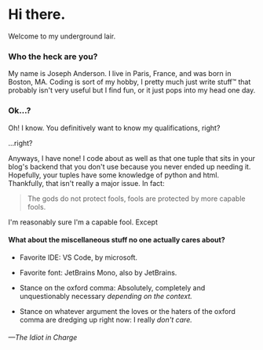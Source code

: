 # Hi there.
Welcome to my underground lair.

### Who the heck are you?
My name is Joseph Anderson.
I live in Paris, France, and was born in Boston, MA.
Coding is sort of my hobby, I pretty much just write stuff™ that probably isn't very useful but I find fun, or it just pops into my head one day.

### Ok...?
Oh! I know. You definitively want to know my qualifications, right?

...right?

Anyways, I have none!
I code about as well as that one tuple that sits in your blog's backend that you don't use because you never ended up needing it.
Hopefully, your tuples have some knowledge of python and html.
Thankfully, that isn't really a major issue. In fact:

> The gods do not protect fools,
> fools are protected by more capable fools.

I'm reasonably sure I'm a capable fool. Except 

#### What about the miscellaneous stuff no one actually cares about?

- Favorite IDE: VS Code, by microsoft.
- Favorite font: JetBrains Mono, also by JetBrains.

- Stance on the oxford comma: Absolutely, completely and unquestionably necessary *depending on the context.*
- Stance on whatever argument the loves or the haters of the oxford comma are dredging up right now: I really *don't care.*

###### —The Idiot in Charge
